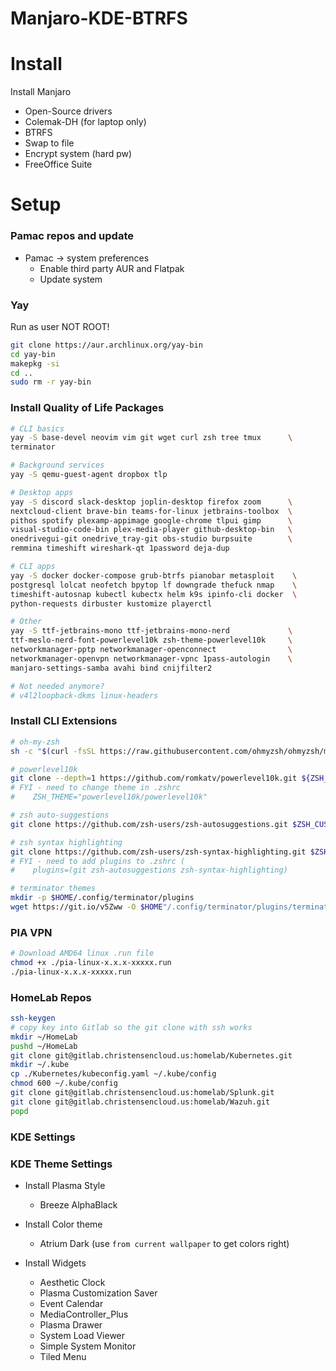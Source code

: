 # Manjaro-KDE-BTRFS

# Install
Install Manjaro
* Open-Source drivers
* Colemak-DH (for laptop only)
* BTRFS
* Swap to file
* Encrypt system (hard pw)
* FreeOffice Suite

# Setup
### Pamac repos and update
* Pamac -> system preferences
  * Enable third party AUR and Flatpak
  * Update system
 
### Yay
Run as user NOT ROOT!
```bash
git clone https://aur.archlinux.org/yay-bin
cd yay-bin
makepkg -si
cd ..
sudo rm -r yay-bin
```

### Install Quality of Life Packages
```bash
# CLI basics
yay -S base-devel neovim vim git wget curl zsh tree tmux      \
terminator 

# Background services
yay -S qemu-guest-agent dropbox tlp

# Desktop apps
yay -S discord slack-desktop joplin-desktop firefox zoom      \
nextcloud-client brave-bin teams-for-linux jetbrains-toolbox  \
pithos spotify plexamp-appimage google-chrome tlpui gimp      \
visual-studio-code-bin plex-media-player github-desktop-bin   \
onedrivegui-git onedrive_tray-git obs-studio burpsuite        \
remmina timeshift wireshark-qt 1password deja-dup

# CLI apps
yay -S docker docker-compose grub-btrfs pianobar metasploit    \
postgresql lolcat neofetch bpytop lf downgrade thefuck nmap    \
timeshift-autosnap kubectl kubectx helm k9s ipinfo-cli docker  \
python-requests dirbuster kustomize playerctl

# Other
yay -S ttf-jetbrains-mono ttf-jetbrains-mono-nerd             \
ttf-meslo-nerd-font-powerlevel10k zsh-theme-powerlevel10k     \
networkmanager-pptp networkmanager-openconnect                \
networkmanager-openvpn networkmanager-vpnc 1pass-autologin    \
manjaro-settings-samba avahi bind cnijfilter2

# Not needed anymore?
# v4l2loopback-dkms linux-headers
```

### Install CLI Extensions
```bash
# oh-my-zsh
sh -c "$(curl -fsSL https://raw.githubusercontent.com/ohmyzsh/ohmyzsh/master/tools/install.sh)"

# powerlevel10k
git clone --depth=1 https://github.com/romkatv/powerlevel10k.git ${ZSH_CUSTOM:-$HOME/.oh-my-zsh/custom}/themes/powerlevel10k
# FYI - need to change theme in .zshrc
#    ZSH_THEME="powerlevel10k/powerlevel10k"

# zsh auto-suggestions
git clone https://github.com/zsh-users/zsh-autosuggestions.git $ZSH_CUSTOM/plugins/zsh-autosuggestions

# zsh syntax highlighting
git clone https://github.com/zsh-users/zsh-syntax-highlighting.git $ZSH_CUSTOM/plugins/zsh-syntax-highlighting
# FYI - need to add plugins to .zshrc (
#    plugins=(git zsh-autosuggestions zsh-syntax-highlighting)

# terminator themes
mkdir -p $HOME/.config/terminator/plugins
wget https://git.io/v5Zww -O $HOME"/.config/terminator/plugins/terminator-themes.py"
```

### PIA VPN
```bash
# Download AMD64 linux .run file
chmod +x ./pia-linux-x.x.x-xxxxx.run
./pia-linux-x.x.x-xxxxx.run
```

### HomeLab Repos
```bash
ssh-keygen
# copy key into Gitlab so the git clone with ssh works
mkdir ~/HomeLab
pushd ~/HomeLab
git clone git@gitlab.christensencloud.us:homelab/Kubernetes.git
mkdir ~/.kube
cp ./Kubernetes/kubeconfig.yaml ~/.kube/config
chmod 600 ~/.kube/config
git clone git@gitlab.christensencloud.us:homelab/Splunk.git
git clone git@gitlab.christensencloud.us:homelab/Wazuh.git
popd
```

### KDE Settings

### KDE Theme Settings
* Install Plasma Style
   * Breeze AlphaBlack
 
* Install Color theme
   * Atrium Dark (use `from current wallpaper` to get colors right)
    
* Install Widgets
   * Aesthetic Clock
   * Plasma Customization Saver
   * Event Calendar
   * MediaController_Plus
   * Plasma Drawer
   * System Load Viewer
   * Simple System Monitor
   * Tiled Menu

